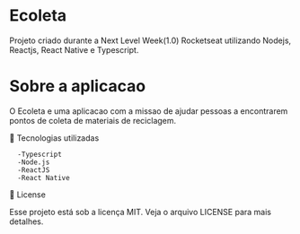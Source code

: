 # Ecoleta

  Projeto criado durante a Next Level Week(1.0) Rocketseat utilizando Nodejs, Reactjs, React Native e Typescript.


# Sobre a aplicacao

  O Ecoleta e uma aplicacao com a missao de ajudar pessoas a encontrarem pontos de coleta de materiais de reciclagem.

🚀 Tecnologias utilizadas

      -Typescript
      -Node.js
      -ReactJS
      -React Native

📝 License
  
  Esse projeto está sob a licença MIT. Veja o arquivo LICENSE para mais detalhes.  
